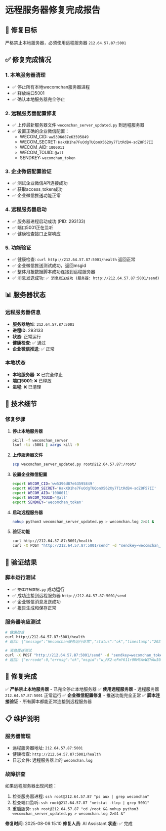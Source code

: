 # 远程服务器修复完成报告

## 🎯 修复目标
严格禁止本地服务器，必须使用远程服务器 `212.64.57.87:5001`

## ✅ 修复完成情况

### 1. 本地服务器清理
- ✅ 停止所有本地wecomchan服务器进程
- ✅ 释放端口5001
- ✅ 确认本地服务器完全停止

### 2. 远程服务器配置修复
- ✅ 上传最新服务器文件 `wecomchan_server_updated.py` 到远程服务器
- ✅ 设置正确的企业微信配置：
  - WECOM_CID: `ww5396d87e63595849`
  - WECOM_SECRET: `HakXD1he7FuOdgTUQonX562Xy7T1tRdB4-sdZ8F57II`
  - WECOM_AID: `1000011`
  - WECOM_TOUID: `@all`
  - SENDKEY: `wecomchan_token`

### 3. 企业微信配置验证
- ✅ 测试企业微信API连接成功
- ✅ 获取access_token成功
- ✅ 企业微信推送功能正常

### 4. 远程服务器启动
- ✅ 服务器进程启动成功 (PID: 293133)
- ✅ 端口5001正在监听
- ✅ 健康检查接口正常响应

### 5. 功能验证
- ✅ 健康检查: `curl http://212.64.57.87:5001/health` 返回正常
- ✅ 企业微信推送测试成功，返回msgid
- ✅ 整体月报数据脚本成功连接到远程服务器
- ✅ 消息发送成功: `✅ 消息发送成功 (服务器: http://212.64.57.87:5001/send)`

## 📊 服务器状态

### 远程服务器信息
- **服务器地址**: `212.64.57.87:5001`
- **进程ID**: 293133
- **状态**: 正常运行
- **健康检查**: ✅ 通过
- **企业微信推送**: ✅ 正常

### 本地状态
- **本地服务器**: ❌ 已完全停止
- **端口5001**: ❌ 已释放
- **进程**: ❌ 已清理

## 🔧 技术细节

### 修复步骤
1. **停止本地服务器**
   ```bash
   pkill -f wecomchan_server
   lsof -ti :5001 | xargs kill -9
   ```

2. **上传服务器文件**
   ```bash
   scp wecomchan_server_updated.py root@212.64.57.87:/root/
   ```

3. **设置企业微信配置**
   ```bash
   export WECOM_CID='ww5396d87e63595849'
   export WECOM_SECRET='HakXD1he7FuOdgTUQonX562Xy7T1tRdB4-sdZ8F57II'
   export WECOM_AID='1000011'
   export WECOM_TOUID='@all'
   export SENDKEY='wecomchan_token'
   ```

4. **启动远程服务器**
   ```bash
   nohup python3 wecomchan_server_updated.py > wecomchan.log 2>&1 &
   ```

5. **验证功能**
   ```bash
   curl http://212.64.57.87:5001/health
   curl -X POST "http://212.64.57.87:5001/send" -d "sendkey=wecomchan_token" -d "msg=测试消息"
   ```

## 📝 验证结果

### 脚本运行测试
- ✅ `整体月报数据.py` 成功运行
- ✅ 成功连接到远程服务器 `http://212.64.57.87:5001/send`
- ✅ 企业微信消息发送成功
- ✅ 报告生成和保存正常

### 服务器响应测试
```bash
# 健康检查
curl http://212.64.57.87:5001/health
# 返回: {"message":"Wecomchan服务运行正常","status":"ok","timestamp":"2025-08-06T15:08:27.529732","version":"updated"}

# 消息推送测试
curl -X POST "http://212.64.57.87:5001/send" -d "sendkey=wecomchan_token" -d "msg=测试消息"
# 返回: {"errcode":0,"errmsg":"ok","msgid":"w_RX2-eFmY611r0RM6AvWZhAwI0M70lLs4jJ7PkR3jVZJbNuKYqOfEX6W-PiGgB5ChVwqUcIkqONscf4g4WKNs4zt1qaZ69-d2pdKEZy3II"}
```

## 🎉 修复完成

✅ **严格禁止本地服务器** - 已完全停止本地服务器
✅ **使用远程服务器** - 远程服务器 `212.64.57.87:5001` 正常运行
✅ **企业微信配置修复** - 推送功能完全正常
✅ **脚本连接验证** - 所有脚本都能正常连接到远程服务器

## 📋 维护说明

### 服务器管理
- 远程服务器地址: `212.64.57.87:5001`
- 健康检查: `http://212.64.57.87:5001/health`
- 日志文件: 远程服务器上的 `wecomchan.log`

### 故障排查
如果远程服务器出现问题：
1. 检查服务器进程: `ssh root@212.64.57.87 "ps aux | grep wecomchan"`
2. 检查端口监听: `ssh root@212.64.57.87 "netstat -tlnp | grep 5001"`
3. 重启服务: `ssh root@212.64.57.87 "cd /root && nohup python3 wecomchan_server_updated.py > wecomchan.log 2>&1 &"`

**修复时间**: 2025-08-06 15:10
**修复人员**: AI Assistant
**状态**: ✅ 完成 